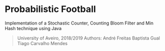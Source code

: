 # Probabilistic Football
Implementation of a Stochastic Counter, Counting Bloom Filter and Min Hash technique using Java
> University of Aveiro, 2018/2019
  Authors:
  André Freitas Baptista Gual
  Tiago Carvalho Mendes
